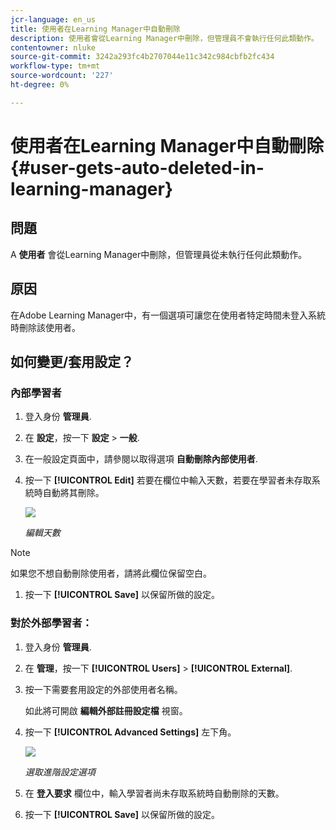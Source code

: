 ```yaml
---
jcr-language: en_us
title: 使用者在Learning Manager中自動刪除
description: 使用者會從Learning Manager中刪除，但管理員不會執行任何此類動作。
contentowner: nluke
source-git-commit: 3242a293fc4b2707044e11c342c984cbfb2fc434
workflow-type: tm+mt
source-wordcount: '227'
ht-degree: 0%

---
```




# 使用者在Learning Manager中自動刪除 {#user-gets-auto-deleted-in-learning-manager}

## 問題

A **使用者** 會從Learning Manager中刪除，但管理員從未執行任何此類動作。

## 原因

在Adobe Learning Manager中，有一個選項可讓您在使用者特定時間未登入系統時刪除該使用者。

## 如何變更/套用設定？

### 內部學習者

1. 登入身份 **管理員**.
1. 在 **設定**，按一下 **設定** > **一般**.
1. 在一般設定頁面中，請參閱以取得選項 **自動刪除內部使用者**.
1. 按一下 **[!UICONTROL Edit]** 若要在欄位中輸入天數，若要在學習者未存取系統時自動將其刪除。

   ![](assets/cp-autodelete-internal.png)

   *編輯天數*

>[!NOTE]
>
>   如果您不想自動刪除使用者，請將此欄位保留空白。


1. 按一下 **[!UICONTROL Save]** 以保留所做的設定。

### 對於外部學習者：

1. 登入身份 **管理員**.
1. 在 **管理**，按一下 **[!UICONTROL Users]** > **[!UICONTROL External]**.
1. 按一下需要套用設定的外部使用者名稱。

   如此將可開啟 **編輯外部註冊設定檔** 視窗。

1. 按一下 **[!UICONTROL Advanced Settings]** 左下角。

   ![](assets/cp-autodelete-external.png)

   *選取進階設定選項*

1. 在 **登入要求** 欄位中，輸入學習者尚未存取系統時自動刪除的天數。
1. 按一下 **[!UICONTROL Save]** 以保留所做的設定。
